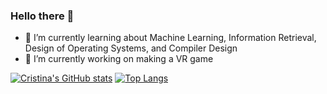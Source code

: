 ### Hello there 👋

- 🌱 I’m currently learning about Machine Learning, Information Retrieval, Design of Operating Systems, and Compiler Design
- 🔭 I’m currently working on making a VR game

[![Cristina's GitHub stats](https://github-readme-stats.vercel.app/api?username=cristina95138&show_icons=true&theme=tokyonight)](https://github.com/anuraghazra/github-readme-stats)
[![Top Langs](https://github-readme-stats.vercel.app/api/top-langs/?username=cristina95138&layout=compact&show_icons=true&theme=tokyonight&hide=CSS,html&langs_count=8)](https://github.com/anuraghazra/github-readme-stats)

<!--
**cristina95138/cristina95138** is a ✨ _special_ ✨ repository because its `README.md` (this file) appears on your GitHub profile.

Here are some ideas to get you started:

- 👯 I’m looking to collaborate on ...
- 🤔 I’m looking for help with ...
- 💬 Ask me about ...
- 📫 How to reach me: ...
- 😄 Pronouns: ...
- ⚡ Fun fact: ...
-->
